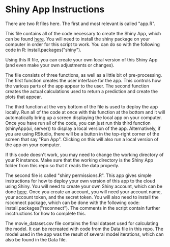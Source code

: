 # Shiny App Instructions

There are two R files here. The first and most relevant is called "app.R". 

This file contains all of the code necessary to create the Shiny App, which can be found [here](https://kalebe.shinyapps.io/Box-Office-Predictions/).
You will need to install the shiny package on your computer in order for this script to work. 
You can do so with the following code in R: install.packages("shiny").

Using this R file, you can create your own local version of this Shiny App (and even make your own adjustments or changes). 

The file consists of three functions, as well as a little bit of pre-processing. 
The first function creates the user interface for the app. This controls how the various parts of the app appear to the user. 
The second function creates the actual calculations used to return a prediction and create the plots that appear. 

The third function at the very bottom of the file is used to deploy the app locally. 
Run all of the code at once with this function at the bottom and it will automatically bring up a screen displaying the local app on your computer. 
Once you have run all of the code, you can just run this third function (shinyApp(ui, server)) to display a local version of the app. 
Alternatively, if you are using RStudio, there will be a button in the top-right corner of the screen that say "Run App". Clicking on this will also run a local version of the app on your computer. 

If this code doesn't work, you may need to change the working directory of your R instance. Make sure that the working directory is the Shiny App folder from this repo so that it reads the data properly.

The second file is called "shiny permissions.R". This app gives simple instructions for how to deploy your own version of this app to the cloud using Shiny. 
You will need to create your own Shiny account, which can be done [here](https://shinyapps.io). 
Once you create an account, you will need your account name, your account token, and the secret token. 
You will also need to install the rsconnect package, which can be done with the following code: install.packages("rsconnect").
The comments in the script contain further insctructions for how to complete this. 

The movie_dataset.csv file contains the final dataset used for calculating the model. It can be recreated with code from the Data file in this repo.
The model used in the app was the result of several model iterations, which can also be found in the Data file. 

